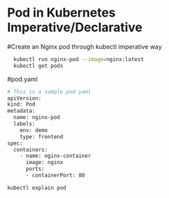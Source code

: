 # Pod in Kubernetes Imperative/Declarative
#Create an Nginx pod through kubectl imperative way
```sh
  kubectl run nginx-pod --image=nginx:latest
  kubectl get pods
```
#pod.yaml
```sh
# This is a sample pod yaml
apiVersion:
kind: Pod
metadata:
  name: nginx-pod
  labels:
    env: demo
    type: frontend
spec:
  containers:
    - name: nginx-container
      image: nginx
      ports:
      - containerPort: 80
```

```sh
kubectl explain pod
```
